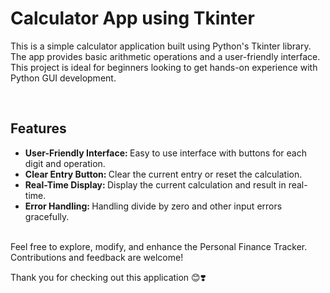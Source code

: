 <h1> Calculator App using Tkinter </h1>
<p> This is a simple calculator application built using Python's Tkinter library. 
    The app provides basic arithmetic operations and a user-friendly interface. 
    This project is ideal for beginners looking to get hands-on experience with Python GUI development.</p>
<br>
<h2> Features </h2>
<ul>
  <li><b> User-Friendly Interface: </b> Easy to use interface with buttons for each digit and operation. </li>
  <li><b> Clear Entry Button: </b> Clear the current entry or reset the calculation. </li>
  <li><b> Real-Time Display: </b> Display the current calculation and result in real-time. </li>
  <li><b> Error Handling: </b> Handling divide by zero and other input errors gracefully. </li>
</ul>
<br>
Feel free to explore, modify, and enhance the Personal Finance Tracker. Contributions and feedback are welcome!

Thank you for checking out this application  😊❣️
